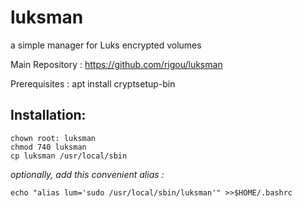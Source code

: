 # luksman
a simple manager for Luks encrypted volumes 

Main Repository : https://github.com/rigou/luksman

Prerequisites : apt install cryptsetup-bin

## Installation:
```
chown root: luksman
chmod 740 luksman
cp luksman /usr/local/sbin
```
*optionally, add this convenient alias :*
```
echo "alias lum='sudo /usr/local/sbin/luksman'" >>$HOME/.bashrc
```